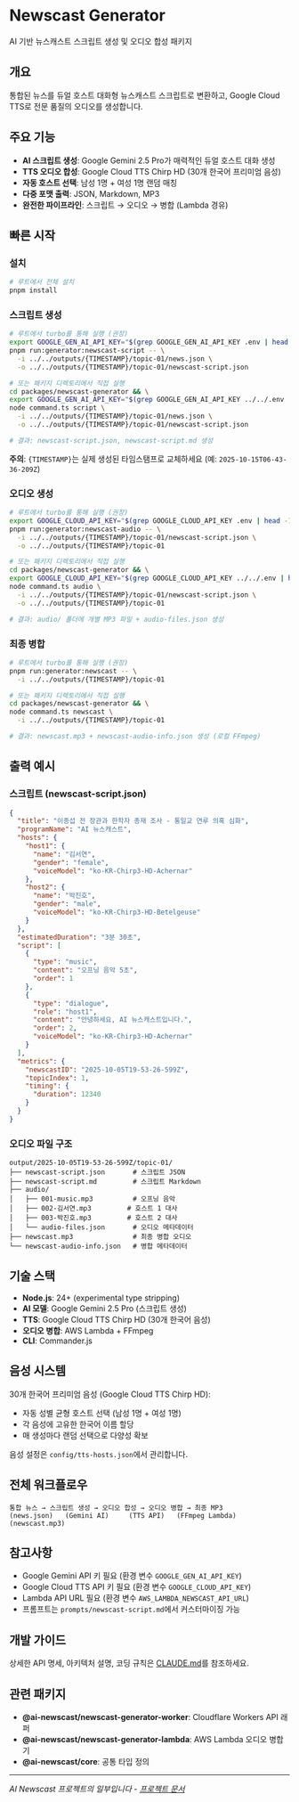 # Newscast Generator

AI 기반 뉴스캐스트 스크립트 생성 및 오디오 합성 패키지

## 개요

통합된 뉴스를 듀얼 호스트 대화형 뉴스캐스트 스크립트로 변환하고, Google Cloud TTS로 전문 품질의 오디오를 생성합니다.

## 주요 기능

- **AI 스크립트 생성**: Google Gemini 2.5 Pro가 매력적인 듀얼 호스트 대화 생성
- **TTS 오디오 합성**: Google Cloud TTS Chirp HD (30개 한국어 프리미엄 음성)
- **자동 호스트 선택**: 남성 1명 + 여성 1명 랜덤 매칭
- **다중 포맷 출력**: JSON, Markdown, MP3
- **완전한 파이프라인**: 스크립트 → 오디오 → 병합 (Lambda 경유)

## 빠른 시작

### 설치

```bash
# 루트에서 전체 설치
pnpm install
```

### 스크립트 생성

```bash
# 루트에서 turbo를 통해 실행 (권장)
export GOOGLE_GEN_AI_API_KEY="$(grep GOOGLE_GEN_AI_API_KEY .env | head -1 | cut -d '=' -f2)" && \
pnpm run:generator:newscast-script -- \
  -i ../../outputs/{TIMESTAMP}/topic-01/news.json \
  -o ../../outputs/{TIMESTAMP}/topic-01/newscast-script.json

# 또는 패키지 디렉토리에서 직접 실행
cd packages/newscast-generator && \
export GOOGLE_GEN_AI_API_KEY="$(grep GOOGLE_GEN_AI_API_KEY ../../.env | head -1 | cut -d '=' -f2)" && \
node command.ts script \
  -i ../../outputs/{TIMESTAMP}/topic-01/news.json \
  -o ../../outputs/{TIMESTAMP}/topic-01/newscast-script.json

# 결과: newscast-script.json, newscast-script.md 생성
```

**주의**: `{TIMESTAMP}`는 실제 생성된 타임스탬프로 교체하세요 (예: `2025-10-15T06-43-36-209Z`)

### 오디오 생성

```bash
# 루트에서 turbo를 통해 실행 (권장)
export GOOGLE_CLOUD_API_KEY="$(grep GOOGLE_CLOUD_API_KEY .env | head -1 | cut -d '=' -f2)" && \
pnpm run:generator:newscast-audio -- \
  -i ../../outputs/{TIMESTAMP}/topic-01/newscast-script.json \
  -o ../../outputs/{TIMESTAMP}/topic-01

# 또는 패키지 디렉토리에서 직접 실행
cd packages/newscast-generator && \
export GOOGLE_CLOUD_API_KEY="$(grep GOOGLE_CLOUD_API_KEY ../../.env | head -1 | cut -d '=' -f2)" && \
node command.ts audio \
  -i ../../outputs/{TIMESTAMP}/topic-01/newscast-script.json \
  -o ../../outputs/{TIMESTAMP}/topic-01

# 결과: audio/ 폴더에 개별 MP3 파일 + audio-files.json 생성
```

### 최종 병합

```bash
# 루트에서 turbo를 통해 실행 (권장)
pnpm run:generator:newscast -- \
  -i ../../outputs/{TIMESTAMP}/topic-01

# 또는 패키지 디렉토리에서 직접 실행
cd packages/newscast-generator && \
node command.ts newscast \
  -i ../../outputs/{TIMESTAMP}/topic-01

# 결과: newscast.mp3 + newscast-audio-info.json 생성 (로컬 FFmpeg)
```

## 출력 예시

### 스크립트 (newscast-script.json)

```json
{
  "title": "이종섭 전 장관과 한학자 총재 조사 - 통일교 연루 의혹 심화",
  "programName": "AI 뉴스캐스트",
  "hosts": {
    "host1": {
      "name": "김서연",
      "gender": "female",
      "voiceModel": "ko-KR-Chirp3-HD-Achernar"
    },
    "host2": {
      "name": "박진호",
      "gender": "male",
      "voiceModel": "ko-KR-Chirp3-HD-Betelgeuse"
    }
  },
  "estimatedDuration": "3분 30초",
  "script": [
    {
      "type": "music",
      "content": "오프닝 음악 5초",
      "order": 1
    },
    {
      "type": "dialogue",
      "role": "host1",
      "content": "안녕하세요, AI 뉴스캐스트입니다.",
      "order": 2,
      "voiceModel": "ko-KR-Chirp3-HD-Achernar"
    }
  ],
  "metrics": {
    "newscastID": "2025-10-05T19-53-26-599Z",
    "topicIndex": 1,
    "timing": {
      "duration": 12340
    }
  }
}
```

### 오디오 파일 구조

```
output/2025-10-05T19-53-26-599Z/topic-01/
├── newscast-script.json       # 스크립트 JSON
├── newscast-script.md         # 스크립트 Markdown
├── audio/
│   ├── 001-music.mp3          # 오프닝 음악
│   ├── 002-김서연.mp3         # 호스트 1 대사
│   ├── 003-박진호.mp3         # 호스트 2 대사
│   └── audio-files.json       # 오디오 메타데이터
├── newscast.mp3               # 최종 병합 오디오
└── newscast-audio-info.json   # 병합 메타데이터
```

## 기술 스택

- **Node.js**: 24+ (experimental type stripping)
- **AI 모델**: Google Gemini 2.5 Pro (스크립트 생성)
- **TTS**: Google Cloud TTS Chirp HD (30개 한국어 음성)
- **오디오 병합**: AWS Lambda + FFmpeg
- **CLI**: Commander.js

## 음성 시스템

30개 한국어 프리미엄 음성 (Google Cloud TTS Chirp HD):
- 자동 성별 균형 호스트 선택 (남성 1명 + 여성 1명)
- 각 음성에 고유한 한국어 이름 할당
- 매 생성마다 랜덤 선택으로 다양성 확보

음성 설정은 `config/tts-hosts.json`에서 관리합니다.

## 전체 워크플로우

```
통합 뉴스 → 스크립트 생성 → 오디오 합성 → 오디오 병합 → 최종 MP3
(news.json)   (Gemini AI)     (TTS API)   (FFmpeg Lambda)  (newscast.mp3)
```

## 참고사항

- Google Gemini API 키 필요 (환경 변수 `GOOGLE_GEN_AI_API_KEY`)
- Google Cloud TTS API 키 필요 (환경 변수 `GOOGLE_CLOUD_API_KEY`)
- Lambda API URL 필요 (환경 변수 `AWS_LAMBDA_NEWSCAST_API_URL`)
- 프롬프트는 `prompts/newscast-script.md`에서 커스터마이징 가능

## 개발 가이드

상세한 API 명세, 아키텍처 설명, 코딩 규칙은 [CLAUDE.md](./CLAUDE.md)를 참조하세요.

## 관련 패키지

- **@ai-newscast/newscast-generator-worker**: Cloudflare Workers API 래퍼
- **@ai-newscast/newscast-generator-lambda**: AWS Lambda 오디오 병합기
- **@ai-newscast/core**: 공통 타입 정의

---

*AI Newscast 프로젝트의 일부입니다 - [프로젝트 문서](../../README.md)*
